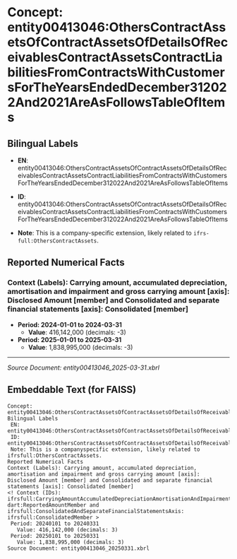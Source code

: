 # Concept: entity00413046:OthersContractAssetsOfContractAssetsOfDetailsOfReceivablesContractAssetsContractLiabilitiesFromContractsWithCustomersForTheYearsEndedDecember312022And2021AreAsFollowsTableOfItems

## Bilingual Labels
- **EN**: entity00413046:OthersContractAssetsOfContractAssetsOfDetailsOfReceivablesContractAssetsContractLiabilitiesFromContractsWithCustomersForTheYearsEndedDecember312022And2021AreAsFollowsTableOfItems

- **ID**: entity00413046:OthersContractAssetsOfContractAssetsOfDetailsOfReceivablesContractAssetsContractLiabilitiesFromContractsWithCustomersForTheYearsEndedDecember312022And2021AreAsFollowsTableOfItems
- **Note**: This is a company-specific extension, likely related to `ifrs-full:OthersContractAssets`.

## Reported Numerical Facts

### **Context (Labels): Carrying amount, accumulated depreciation, amortisation and impairment and gross carrying amount [axis]: Disclosed Amount [member] and Consolidated and separate financial statements [axis]: Consolidated [member]**
<!-- Context (IDs): ifrs-full:CarryingAmountAccumulatedDepreciationAmortisationAndImpairmentAndGrossCarryingAmountAxis: dart:ReportedAmountMember and ifrs-full:ConsolidatedAndSeparateFinancialStatementsAxis: ifrs-full:ConsolidatedMember -->
- **Period: 2024-01-01 to 2024-03-31**
  - **Value**: 416,142,000 (decimals: -3)
- **Period: 2025-01-01 to 2025-03-31**
  - **Value**: 1,838,995,000 (decimals: -3)

---
*Source Document: entity00413046_2025-03-31.xbrl*
## Embeddable Text (for FAISS)
```text
Concept: entity00413046:OthersContractAssetsOfContractAssetsOfDetailsOfReceivablesContractAssetsContractLiabilitiesFromContractsWithCustomersForTheYearsEndedDecember312022And2021AreAsFollowsTableOfItems
Bilingual Labels
 EN: entity00413046:OthersContractAssetsOfContractAssetsOfDetailsOfReceivablesContractAssetsContractLiabilitiesFromContractsWithCustomersForTheYearsEndedDecember312022And2021AreAsFollowsTableOfItems
 ID: entity00413046:OthersContractAssetsOfContractAssetsOfDetailsOfReceivablesContractAssetsContractLiabilitiesFromContractsWithCustomersForTheYearsEndedDecember312022And2021AreAsFollowsTableOfItems
 Note: This is a companyspecific extension, likely related to ifrsfull:OthersContractAssets.
Reported Numerical Facts
Context (Labels): Carrying amount, accumulated depreciation, amortisation and impairment and gross carrying amount [axis]: Disclosed Amount [member] and Consolidated and separate financial statements [axis]: Consolidated [member]
<! Context (IDs): ifrsfull:CarryingAmountAccumulatedDepreciationAmortisationAndImpairmentAndGrossCarryingAmountAxis: dart:ReportedAmountMember and ifrsfull:ConsolidatedAndSeparateFinancialStatementsAxis: ifrsfull:ConsolidatedMember >
 Period: 20240101 to 20240331
   Value: 416,142,000 (decimals: 3)
 Period: 20250101 to 20250331
   Value: 1,838,995,000 (decimals: 3)
Source Document: entity00413046_20250331.xbrl
```